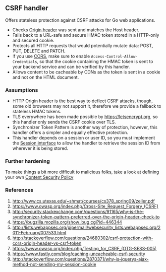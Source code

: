 ## CSRF handler
Offers stateless protection against CSRF attacks for Go web applications.

* Checks [Origin header]() was sent and matches the Host header.
* Falls back to a URL-safe and secure HMAC token stored in a HTTP-only
and secured cookie.
* Protects all HTTP requests that would potentially mutate data: POST, PUT, DELETE and PATCH.
* If you use [CORS](http://www.html5rocks.com/en/tutorials/cors/),
make sure to enable `Access-Control-Allow-Credentials`, so that the cookie containing the HMAC token is sent to
your backend service and can be verified by this handler.
* Allows content to be cacheable by CDNs as the token is sent in a cookie and not on the HTML document.

### Assumptions
* HTTP Origin header is the best way to deflect CSRF attacks, though, some old browsers may not support
it, therefore we provide a fallback to stateless HMAC tokens.
* TLS everywhere has been made possible by https://letsencrypt.org, so this handler only sends the CSRF cookie over TLS.
* Synchronizer Token Pattern is another way of protection, however, this handler offers a simpler and equally effective protection.
* This handler depends on a session or user ID, so you must implement the [Session interface](https://github.com/c4milo/handlers/blob/master/csrf/csrf.go#L15-L17) to allow the handler to retrieve the
session ID from wherever it is being stored.

### Further hardening
To make things a bit more difficult to malicious folks, take a look at defining
your own [Content Security Policy](http://www.html5rocks.com/en/tutorials/security/content-security-policy/)

### References
1. http://www.cs.utexas.edu/~shmat/courses/cs378_spring09/zeller.pdf
2. https://www.owasp.org/index.php/Cross-Site_Request_Forgery_(CSRF)
3. http://security.stackexchange.com/questions/91165/why-is-the-synchronizer-token-pattern-preferred-over-the-origin-header-check-to
4. https://bugzilla.mozilla.org/show_bug.cgi?id=446344
5. http://lists.webappsec.org/pipermail/websecurity_lists.webappsec.org/2011-February/007533.html
6. http://stackoverflow.com/questions/24680302/csrf-protection-with-cors-origin-header-vs-csrf-token
7. https://www.owasp.org/index.php/Testing_for_CSRF_(OTG-SESS-005)
8. https://www.fastly.com/blog/caching-uncacheable-csrf-security
9. http://stackoverflow.com/questions/2870371/why-is-jquerys-ajax-method-not-sending-my-session-cookie
